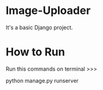 # Image-Uploader

It's a basic Django project.

# How to Run
Run this commands on terminal >>>

python manage.py runserver
